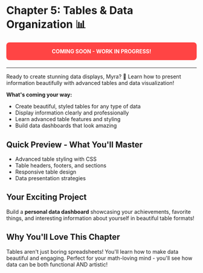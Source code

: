 # Chapter 5: Tables & Data Organization 📊

<div style="background-color: #ff4444; color: white; padding: 15px; border-radius: 8px; text-align: center; margin: 20px 0; font-weight: bold;">
COMING SOON - WORK IN PROGRESS!
</div>

---

Ready to create stunning data displays, Myra? 🌟 Learn how to present information beautifully with advanced tables and data visualization!

**What's coming your way:**

- Create beautiful, styled tables for any type of data
- Display information clearly and professionally
- Learn advanced table features and styling
- Build data dashboards that look amazing

## Quick Preview - What You'll Master

- Advanced table styling with CSS
- Table headers, footers, and sections
- Responsive table design
- Data presentation strategies

## Your Exciting Project
Build a **personal data dashboard** showcasing your achievements, favorite things, and interesting information about yourself in beautiful table formats!

## Why You'll Love This Chapter
Tables aren't just boring spreadsheets! You'll learn how to make data beautiful and engaging. Perfect for your math-loving mind - you'll see how data can be both functional AND artistic!


